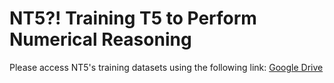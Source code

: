 # NT5?! Training T5 to Perform Numerical Reasoning

Please access NT5's training datasets using the following link: [Google Drive](https://drive.google.com/drive/folders/1x510WLbCDVU9pVuMII6nFsIxv62jnk9O?usp=sharing)


